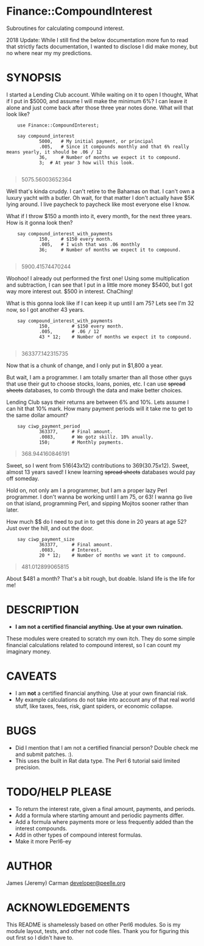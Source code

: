 ﻿Finance::CompoundInterest
==========

Subroutines for calculating compound interest. 

2018 Update: While I still find the below documentation more fun to read that strictly facts documentation, I wanted to disclose I did make money, but no where near my my predictions. 

SYNOPSIS
===========
I started a Lending Club account. While waiting on it to open I thought, What if I put in $5000, and assume I will make the minimum 6%? I can leave it alone and just come back after those three year notes done. What will that look like?

```
	use Finance::CompoundInterest;

	say compound_interest 
			5000, 	# My initial payment, or principal
			.005, 	# Since it compounds monthly and that 6% really means yearly, it should be .06 / 12
			36, 	# Number of months we expect it to compound.
			3;	# At year 3 how will this look.
		
```

>5075.56003652364

Well that's kinda cruddy. I can't retire to the Bahamas on that. I can't own a luxury yacht with a butler. Oh wait, for that matter I don't actually have $5K lying around. I live paycheck to paycheck like most everyone else I know.

What if I throw $150 a month into it, every month, for the next three years. How is it gonna look then?

```
	say compound_interest_with_payments
			150, 	# $150 every month.
			.005, 	# I wish that was .06 monthly
			36; 	# Number of months we expect it to compound.
		
```

>5900.41574470244

Woohoo! I already out performed the first one! Using some multiplication and subtraction, I can see that I put in a little more money $5400, but I got way more interest out. $500 in interest. ChaChing!

What is this gonna look like if I can keep it up until I am 75? Lets see I'm 32 now, so I got another 43 years.

```
	say compound_interest_with_payments
			150, 		# $150 every month.
			.005, 		# .06 / 12
			43 * 12; 	# Number of months we expect it to compound.
		
```

>363377.142315735

Now that is a chunk of change, and I only put in $1,800 a year.

But wait, I am a programmer. I am totally smarter than all those other guys that use their gut to choose stocks, loans, ponies, etc. I can use ~~spread sheets~~ databases, to comb through the data and make better choices.

Lending Club says their returns are between 6% and 10%. Lets assume I can hit that 10% mark. How many payment periods will it take me to get to the same dollar amount? 

```
	say ciwp_payment_period
			363377, 	# Final amount.
			.0083, 		# We gotz skillz. 10% anually.
			150; 		# Monthly payments.
```

>368.944160846191

Sweet, so I went from 516(43x12) contributions to 369(30.75x12). Sweet, almost 13 years saved! I knew learning  ~~spread sheets~~ databases would pay off someday.

Hold on, not only am I a programmer, but I am a proper lazy Perl programmer. I don't wanna be working until I am 75, or 63! I wanna go live on that island, programming Perl, and sipping Mojitos sooner rather than later.

How much $$ do I need to put in to get this done in 20 years at age 52? Just over the hill, and out the door.

```
	say ciwp_payment_size
			363377, 	# Final amount.
			.0083, 		# Interest.
			20 * 12; 	# Number of months we want it to compound.
```

>481.012899065815

About $481 a month? That's a bit rough, but doable. Island life is the life for me!

DESCRIPTION
===========

* **I am not a certified financial anything. Use at your own ruination.**

These modules were created to scratch my own itch. They do some simple financial calculations related to compound interest, so I can count my imaginary money.

CAVEATS
====
* I am **not** a certified financial anything. Use at your own financial risk.
* My example calculations do not take into account any of that real world stuff, like taxes, fees, risk, giant spiders, or economic collapse.


BUGS
====

* Did I mention that I am not a certified financial person? Double check me and submit patches. :).
* This uses the built in Rat data type. The Perl 6 tutorial said limited precision. 

TODO/HELP PLEASE
====
* To return the interest rate, given a final amount, payments, and periods.
* Add a formula where starting amount and periodic payments differ.
* Add a formula where payments more or less frequently added than the interest compounds. 
* Add in other types of compound interest formulas.
* Make it more Perl6-ey

AUTHOR
======

James (Jeremy) Carman <developer@peelle.org>

ACKNOWLEDGEMENTS
================

This README is shamelessly based on other Perl6 modules. So is my module layout, tests, and other not code files. Thank you for figuring this out first so I didn't have to.
